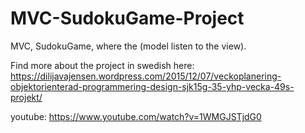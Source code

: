 # MVC-SudokuGame-Project
MVC, SudokuGame, where the (model listen to the view).

Find more about the project in swedish here: https://dilijavajensen.wordpress.com/2015/12/07/veckoplanering-objektorienterad-programmering-design-sjk15g-35-yhp-vecka-49s-projekt/

youtube: https://www.youtube.com/watch?v=1WMGJSTjdG0
